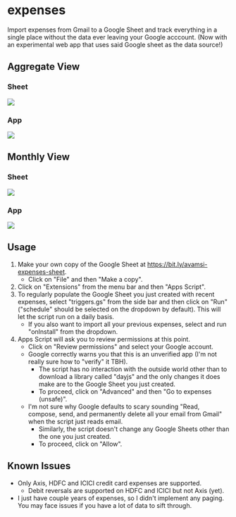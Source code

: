 # expenses

Import expenses from Gmail to a Google Sheet and track everything in a single place without the data ever leaving your Google acccount. (Now with an experimental web app that uses said Google sheet as the data source!)

## Aggregate View

### Sheet

![](https://github.com/avamsi/import-expenses/blob/main/screenshots/aggregate-view.png?raw=true)

### App

![](https://github.com/avamsi/import-expenses/blob/main/screenshots/app-aggregate-view.png?raw=true)

## Monthly View

### Sheet

![](https://github.com/avamsi/import-expenses/blob/main/screenshots/monthly-view.png?raw=true)

### App

![](https://github.com/avamsi/import-expenses/blob/main/screenshots/app-monthly-view.png?raw=true)

## Usage

1. Make your own copy of the Google Sheet at https://bit.ly/avamsi-expenses-sheet.
   - Click on "File" and then "Make a copy".
2. Click on "Extensions" from the menu bar and then "Apps Script".
3. To regularly populate the Google Sheet you just created with recent expenses, select "triggers.gs" from the side bar and then click on "Run" ("schedule" should be selected on the dropdown by default). This will let the script run on a daily basis.
   - If you also want to import all your previous expenses, select and run "onInstall" from the dropdown.
4. Apps Script will ask you to review permissions at this point.
   - Click on "Review permissions" and select your Google account.
   - Google correctly warns you that this is an unverified app (I'm not really sure how to "verify" it TBH).
     - The script has no interaction with the outside world other than to download a library called "dayjs" and the only changes it does make are to the Google Sheet you just created.
     - To proceed, click on "Advanced" and then "Go to expenses (unsafe)".
   - I'm not sure why Google defaults to scary sounding "Read, compose, send, and permanently delete all your email from Gmail" when the script just reads email.
     - Similarly, the script doesn't change any Google Sheets other than the one you just created.
     - To proceed, click on "Allow".

## Known Issues

- Only Axis, HDFC and ICICI credit card expenses are supported.
  - Debit reversals are supported on HDFC and ICICI but not Axis (yet).
- I just have couple years of expenses, so I didn't implement any paging. You may face issues if you have a lot of data to sift through.
